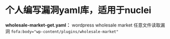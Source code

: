 # 个人编写漏洞yaml库，适用于nuclei
**wholesale-market-get.yaml：**
wordpress wholesale market 任意文件读取漏洞
`fofa:body="wp-content/plugins/wholesale-market"`
